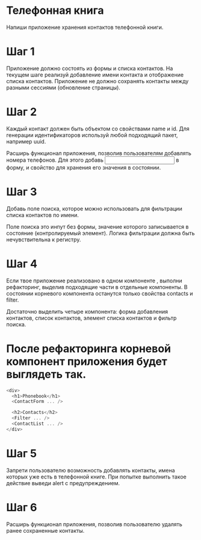 # Телефонная книга
Напиши приложение хранения контактов телефонной книги.

# Шаг 1
Приложение должно состоять из формы и списка контактов.
На текущем шаге реализуй добавление имени контакта и отображение списка контактов.
Приложение не должно сохранять контакты между разными сессиями (обновление страницы).


# Шаг 2
Каждый контакт должен быть объектом со свойствами name и id.
Для генерации идентификаторов используй любой подходящий пакет, например uuid.

Расширь функционал приложения, позволив пользователям добавлять номера телефонов.
Для этого добавь <input type="tel"> в форму, и свойство для хранения его значения в состоянии.

# Шаг 3
Добавь поле поиска, которое можно использовать для фильтрации списка контактов по имени.

Поле поиска это инпут без формы, значение которого записывается в состояние (контролируемый элемент).
Логика фильтрации должна быть нечувствительна к регистру.

# Шаг 4
Если твое приложение реализовано в одном компоненте <App>, выполни рефакторинг, выделив подходящие части в отдельные компоненты.
  В состоянии корневого компонента <App> останутся только свойства contacts и filter.
  
Достаточно выделить четыре компонента: форма добавления контактов, список контактов, элемент списка контактов и фильтр поиска.

# После рефакторинга корневой компонент приложения будет выглядеть так.

```js
<div>
  <h1>Phonebook</h1>
  <ContactForm ... />

  <h2>Contacts</h2>
  <Filter ... />
  <ContactList ... />
</div>
```

# Шаг 5
Запрети пользователю возможность добавлять контакты, имена которых уже есть в телефонной книге.
При попытке выполнить такое действие выведи alert с предупреждением.

# Шаг 6
Расширь функционал приложения, позволив пользователю удалять ранее сохраненные контакты.
